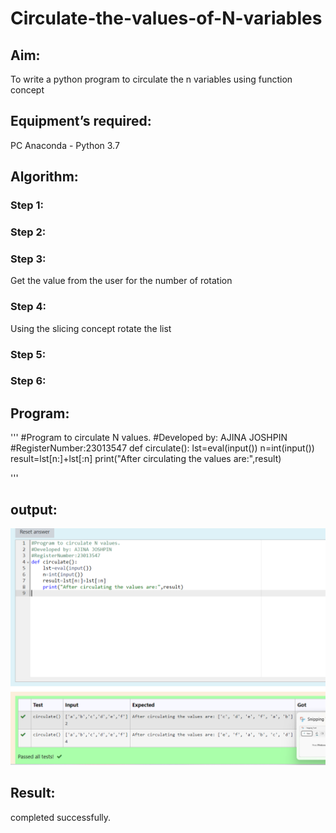# Circulate-the-values-of-N-variables
## Aim:
To write a python program to circulate the n variables using function concept
## Equipment’s required:
PC
Anaconda - Python 3.7
## Algorithm: 
### Step 1: 
### Step 2: 
### Step 3: 
Get the value from the user for the number of rotation
### Step 4: 
Using the slicing concept rotate the list

### Step 5: 
### Step 6: 
## Program:
'''
#Program to circulate N values.
#Developed by: AJINA JOSHPIN
#RegisterNumber:23013547
def circulate():
    lst=eval(input())
    n=int(input())
    result=lst[n:]+lst[:n]
    print("After circulating the values are:",result)

 '''
## output:
![output](circulate-ss/circulate_ss.png)

## Result:
completed successfully.